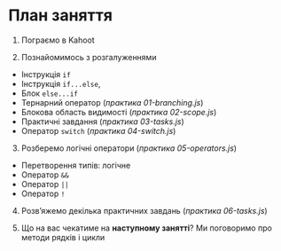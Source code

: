 # План заняття

1. Пограємо в Kahoot

2. Познайомимось з розгалуженнями

- Інструкція `if`
- Інструкція `if...else`,
- Блок `else...if`
- Тернарний оператор (_практика 01-branching.js_)
- Блокова область видимості (_практика 02-scope.js_)
- Практичні завдання (_практика 03-tasks.js_)
- Оператор `switch` (_практика 04-switch.js_)

3. Розберемо логічні оператори (_практика 05-operators.js_)

- Перетворення типів: логічне
- Оператор `&&`
- Оператор `||`
- Оператор `!`

4. Розв’яжемо декілька практичних завдань (_практика 06-tasks.js_)

5. Що на вас чекатиме на **наступному занятті**? Ми поговоримо про методи рядків
   і цикли

